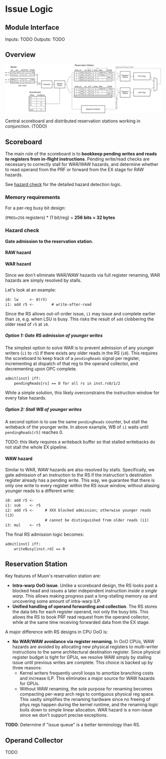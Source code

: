 Issue Logic
===========

## Module Interface

Inputs: TODO
Outputs: TODO

## Overview

![Issue stage](fig/issue.svg)

Central scoreboard and distributed reservation stations working in conjunction. (TODO)

## Scoreboard

The main role of the scoreboard is to **bookkeep pending writes and reads to
registers from in-flight instructions**.  Pending write/read checks are
necessary to correctly stall for WAR/WAW hazards, and determine whether to read
operand from the PRF or forward from the EX stage for RAW hazards.

See [hazard check](#hazard-check) for the detailed hazard detection logic.

### Memory requirements

For a per-reg busy bit design:

(`PREG=256` registers) * (1 bit/reg) = **256 bits = 32 bytes**

### Hazard check

**Gate admission to the reservation station.**  

#### RAW hazard

#### WAR hazard

Since we don't eliminate WAR/WAW hazards via full register renaming, WAR
hazards are simply resolved by stalls.

Let's look at an example:

```
i0: lw     <- 0(r5)
i1: add r5 <-        # write-after-read
```

Since the RS allows out-of-order issue, `i1` may issue and complete earlier
than `i0`, e.g. when LSU is busy.  This risks the result of `add` clobbering
the older read of `r5` at `i0`.

##### Option 1: Gate RS admission of younger writes

The simplest option to solve WAR is to prevent admission of any
younger writers (`i1` to `r5`) if there exists any older reads in the RS (`i0`).
This requires the scoreboard to keep track of a `pendingReads` signal per register,
incrementing at dispatch of that reg to the operand collector, and decrementing
upon OPC complete.

```
admit[inst] iff:
    pendingReads[rs] == 0 for all rs in inst.rs0/1/2
```

While a simple solution, this likely overconstrains the instruction window for
every false hazards.

##### Option 2: Stall WB of younger writes

A second option is to use the same `pendingReads` counter, but stall the
writeback of the younger write.  In above example, WB of `i1` waits
until `pendingReads[r5]` reaches 0.

TODO: this likely requires a writeback buffer so that stalled writebacks do not
stall the whole EX pipeline.


#### WAW hazard

Similar to WAR, WAW hazards are also resolved by stalls.  Specifically, we gate
admission of an instruction to the RS if the instruction's destination register
already has a pending write.  This way, we guarantee that there is only one
write to every register within the RS issue window, without aliasing younger
reads to a different write:

```
i0: add r5 <-   
i1: sub    <- r5
i2: add r5 <-     # XXX blocked admission; otherwise younger reads (i3)
                  # cannot be distinguished from older reads (i1)
i3: mul    <- r5
```

The final RS admission logic becomes:

```
admit[inst] iff:
    writeBusy[inst.rd] == 0
```


## Reservation Station

Key features of Muon's reservation station are:

* **Intra-warp OoO issue**.  Unlike a scoreboard design, the RS looks past a
  blocked head and issues a later independent instruction *inside a single
  warp.* This allows making progress past a long-stalling memory op and
  uncovering some amount of intra-warp ILP.
* **Unified handling of operand forwarding and collection**.  The RS stores the
  data bits for each register operand, not only the busy bits.  This allows the
  RS to book PRF read request from the operand collector, while at the same
  time receiving forwarded data from the EX stage.

A major difference with RS designs in CPU OoO is:

* **No WAR/WAW avoidance via register renaming**.  In OoO CPUs, WAW hazards are
  avoided by allocating new physical registers to multi-writer instructions to
  the same architectural destination register.  Since physical register budget
  is tight for GPUs, we resolve WAW simply by stalling issue until previous
  writes are complete. This choice is backed up by three reasons:
  * Kernel writers frequently unroll loops to amortize branching costs and
    increase ILP.  This eliminates a major source for WAW hazards for GPUs.
  * Without WAW renaming, the sole purpose for renaming becomes compacting
    per-warp arch regs to contiguous physical reg space.  This vastly
    simplifies the renaming hardware since no freeing of phys regs happen
    during the kernel runtime, and the renaming logic boils down to simple
    linear allocation.
  WAR hazard is a non-issue since we don't support precise exceptions.

**TODO**: Determine if "issue queue" is a better terminology than RS.

Operand Collector
-----------------

TODO
